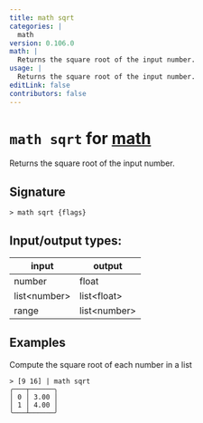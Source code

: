 ```yaml
---
title: math sqrt
categories: |
  math
version: 0.106.0
math: |
  Returns the square root of the input number.
usage: |
  Returns the square root of the input number.
editLink: false
contributors: false
---
```

<!-- This file is automatically generated. Please edit the command in https://github.com/nushell/nushell instead. -->

# `math sqrt` for [math](/commands/categories/math.md)

<div class='command-title'>Returns the square root of the input number.</div>

## Signature

```> math sqrt {flags} ```


## Input/output types:

| input        | output       |
| ------------ | ------------ |
| number       | float        |
| list&lt;number&gt; | list&lt;float&gt;  |
| range        | list&lt;number&gt; |
## Examples

Compute the square root of each number in a list
```nu
> [9 16] | math sqrt
╭───┬──────╮
│ 0 │ 3.00 │
│ 1 │ 4.00 │
╰───┴──────╯

```
